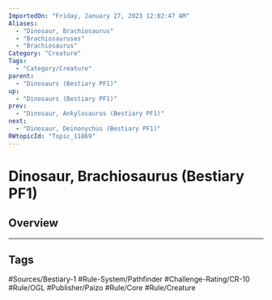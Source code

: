 ```yaml
---
ImportedOn: "Friday, January 27, 2023 12:02:47 AM"
Aliases:
  - "Dinosaur, Brachiosaurus"
  - "Brachiosauruses"
  - "Brachiosaurus"
Category: "Creature"
Tags:
  - "Category/Creature"
parent:
  - "Dinosaurs (Bestiary PF1)"
up:
  - "Dinosaurs (Bestiary PF1)"
prev:
  - "Dinosaur, Ankylosaurus (Bestiary PF1)"
next:
  - "Dinosaur, Deinonychus (Bestiary PF1)"
RWtopicId: "Topic_11869"
---
```

# Dinosaur, Brachiosaurus (Bestiary PF1)
## Overview

---
## Tags
#Sources/Bestiary-1 #Rule-System/Pathfinder #Challenge-Rating/CR-10 #Rule/OGL #Publisher/Paizo #Rule/Core #Rule/Creature

